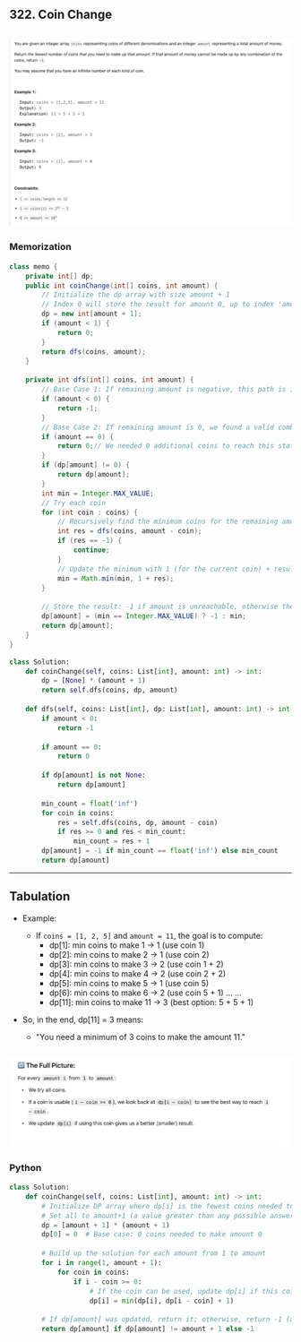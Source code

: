 ## 322. Coin Change
![](img/2025-05-12-12-33-31.png)
---
### Memorization 

```java
class memo {
    private int[] dp;
    public int coinChange(int[] coins, int amount) {
        // Initialize the dp array with size amount + 1
        // Index 0 will store the result for amount 0, up to index 'amount'
        dp = new int[amount + 1];
        if (amount < 1) {
            return 0;
        }
        return dfs(coins, amount);
    }

    private int dfs(int[] coins, int amount) {
        // Base Case 1: If remaining amount is negative, this path is invalid
        if (amount < 0) {
            return -1;
        }
        // Base Case 2: If remaining amount is 0, we found a valid combination
        if (amount == 0) {
            return 0;// We needed 0 additional coins to reach this state
        }
        if (dp[amount] != 0) {
            return dp[amount];
        }
        int min = Integer.MAX_VALUE;
        // Try each coin
        for (int coin : coins) {
            // Recursively find the minimum coins for the remaining amount after using the current coin
            int res = dfs(coins, amount - coin);
            if (res == -1) {
                continue;
            }
            // Update the minimum with 1 (for the current coin) + result from subproblem
            min = Math.min(min, 1 + res);
        }
        
        // Store the result: -1 if amount is unreachable, otherwise the minimum coins
        dp[amount] = (min == Integer.MAX_VALUE) ? -1 : min;
        return dp[amount];
    }
}
```


```py
class Solution:
    def coinChange(self, coins: List[int], amount: int) -> int:
        dp = [None] * (amount + 1)
        return self.dfs(coins, dp, amount)

    def dfs(self, coins: List[int], dp: List[int], amount: int) -> int:
        if amount < 0:
            return -1

        if amount == 0:
            return 0

        if dp[amount] is not None:
            return dp[amount]

        min_count = float('inf')
        for coin in coins:
            res = self.dfs(coins, dp, amount - coin)
            if res >= 0 and res < min_count:
                min_count = res + 1
        dp[amount] = -1 if min_count == float('inf') else min_count
        return dp[amount]
```

---


## Tabulation

- Example:
  - If `coins = [1, 2, 5]` and `amount = 11`, the goal is to compute:
    - dp[1]: min coins to make 1 → 1 (use coin 1)
    - dp[2]: min coins to make 2 → 1 (use coin 2)
    - dp[3]: min coins to make 3 → 2 (use coin 1 + 2)
    - dp[4]: min coins to make 4 → 2 (use coin 2 + 2)
    - dp[5]: min coins to make 5 → 1 (use coin 5)
    - dp[6]: min coins to make 6 → 2 (use coin 5 + 1)
      ...
      ...
    - dp[11]: min coins to make 11 → 3 (best option: 5 + 5 + 1)

- So, in the end, dp[11] = 3 means:
  - "You need a minimum of 3 coins to make the amount 11."

![](img/2025-05-12-12-53-20.png)
---


### Python

```python
class Solution:
    def coinChange(self, coins: List[int], amount: int) -> int:
        # Initialize DP array where dp[i] is the fewest coins needed to make amount i
        # Set all to amount+1 (a value greater than any possible answer)
        dp = [amount + 1] * (amount + 1)
        dp[0] = 0  # Base case: 0 coins needed to make amount 0

        # Build up the solution for each amount from 1 to amount
        for i in range(1, amount + 1):
            for coin in coins:
                if i - coin >= 0:
                    # If the coin can be used, update dp[i] if this coin gives a better result
                    dp[i] = min(dp[i], dp[i - coin] + 1)

        # If dp[amount] was updated, return it; otherwise, return -1 (amount can't be formed)
        return dp[amount] if dp[amount] != amount + 1 else -1
```
